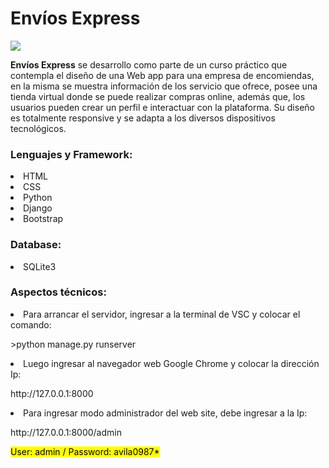 <div class="container"> 
  <h1>Envíos Express</h1>
    <img src='https://github.com/user-attachments/assets/f437683b-fa25-4f15-a0fb-a9d62a7c9b14'>
</div>
<div>
  <p><b>Envíos Express</b> se desarrollo como parte de un curso práctico que contempla el diseño 
        de una Web app para una empresa de encomiendas, en la misma se muestra información de los servicio que ofrece, 
        posee una tienda virtual donde se puede realizar compras online, además que, los usuarios pueden crear un perfil
        e interactuar con la plataforma. Su diseño es totalmente responsive y se adapta a los diversos dispositivos tecnológicos.
  </p>
</div>
<div>
   <h3>Lenguajes y Framework:</h3>
      <li>HTML</li>
      <li>CSS</li>
      <li>Python</li>
      <li>Django</li>
      <li>Bootstrap</li>
</div>
<div>
  <h3>Database:</h3>
    <li>SQLite3</li>
</div>
<div class="container my-2">
    <h3>Aspectos técnicos:</h3>
</div>
<div class="container my-2">
    <li>Para arrancar el servidor, ingresar a la terminal de VSC y colocar el comando:</li> 
          <p> >python manage.py runserver </p>
    <li>Luego ingresar al navegador web Google Chrome y colocar la dirección Ip:</li>
          <p>http://127.0.0.1:8000</p>
    <li>Para ingresar modo administrador del web site, debe ingresar a la Ip:</li>
           <p>http://127.0.0.1:8000/admin</p>
          <p><mark>User: admin / Password: avila0987*</mark></p>
</div>
